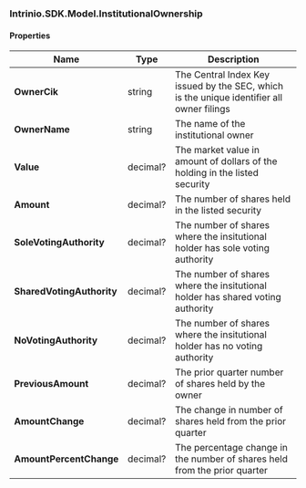 [//]: # (CLASS:Intrinio.SDK.Model.InstitutionalOwnership)

[//]: # (KIND:object)

### Intrinio.SDK.Model.InstitutionalOwnership
#### Properties

[//]: # (START_DEFINITION)

Name | Type | Description
------------ | ------------- | -------------
**OwnerCik** | string | The Central Index Key issued by the SEC, which is the unique identifier all owner filings &nbsp;
**OwnerName** | string | The name of the institutional owner &nbsp;
**Value** | decimal? | The market value in amount of dollars of the holding in the listed security &nbsp;
**Amount** | decimal? | The number of shares held in the listed security &nbsp;
**SoleVotingAuthority** | decimal? | The number of shares where the insitutional holder has sole voting authority &nbsp;
**SharedVotingAuthority** | decimal? | The number of shares where the insitutional holder has shared voting authority &nbsp;
**NoVotingAuthority** | decimal? | The number of shares where the insitutional holder has no voting authority &nbsp;
**PreviousAmount** | decimal? | The prior quarter number of shares held by the owner &nbsp;
**AmountChange** | decimal? | The change in number of shares held from the prior quarter &nbsp;
**AmountPercentChange** | decimal? | The percentage change in the number of shares held from the prior quarter &nbsp;

[//]: # (END_DEFINITION)


